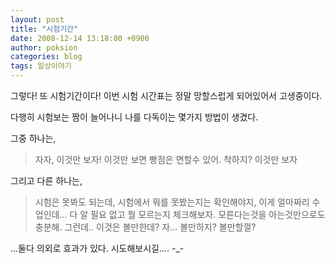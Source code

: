 ```yaml
---
layout: post
title: "시험기간"
date: 2008-12-14 13:18:00 +0900
author: poksion
categories: blog
tags: 일상이야기
---
```


그렇다! 또 시험기간이다!
이번 시험 시간표는 정말 망할스럽게 되어있어서 고생중이다.

다행히 시험보는 짬이 늘어나니 나를 다독이는 몇가지 방법이 생겼다.

그중 하나는,

> 자자, 이것만 보자! 이것만 보면 빵점은 면할수 있어. 착하지? 이것만 보자


그리고 다른 하나는,

> 시험은 못봐도 되는데, 시험에서 뭐를 못봤는지는 확인해야지, 이게 얼마짜리 수업인데...
다 알 필요 없고 뭘 모르는지 체크해보자. 모른다는것을 아는것만으로도 충분해.
그런데.. 이것은 볼만한데? 자... 볼만하지? 볼만할껄?

...둘다 의외로 효과가 있다. 시도해보시길.... -_-

